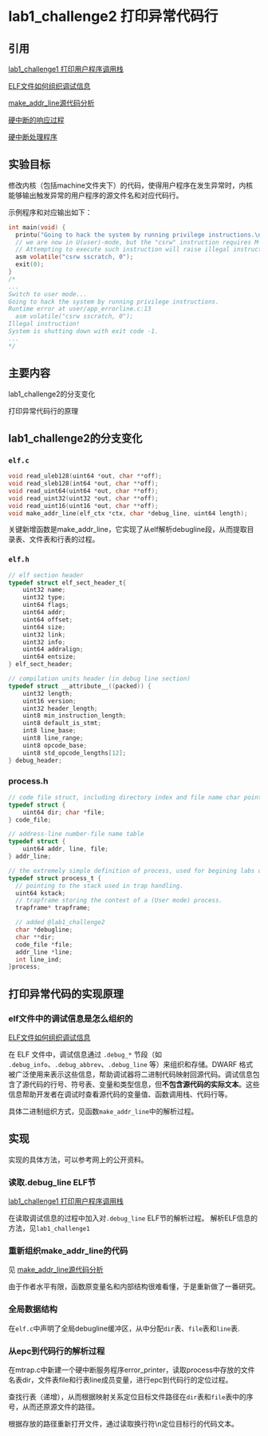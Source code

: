 # lab1_challenge2 打印异常代码行

## 引用
[lab1_challenge1 打印用户程序调用栈](lab/lab1_challenge1.md)

[ELF文件如何组织调试信息](../doc/ELF文件如何组织调试信息.md)

[make_addr_line源代码分析](../code/make_addr_line.md)

[硬中断的响应过程](../doc/硬件对硬中断的响应过程.md)

[硬中断处理程序](../code/硬中断处理程序.md)

## 实验目标
修改内核（包括machine文件夹下）的代码，使得用户程序在发生异常时，内核能够输出触发异常的用户程序的源文件名和对应代码行。

示例程序和对应输出如下：
```c
int main(void) {
  printu("Going to hack the system by running privilege instructions.\n");
  // we are now in U(user)-mode, but the "csrw" instruction requires M-mode privilege.
  // Attempting to execute such instruction will raise illegal instruction exception.
  asm volatile("csrw sscratch, 0");
  exit(0);
}
/*
...
Switch to user mode...
Going to hack the system by running privilege instructions.
Runtime error at user/app_errorline.c:13
  asm volatile("csrw sscratch, 0");
Illegal instruction!
System is shutting down with exit code -1.
...
*/
```

## 主要内容
lab1_challenge2的分支变化

打印异常代码行的原理

## lab1_challenge2的分支变化
### `elf.c`
```cpp
void read_uleb128(uint64 *out, char **off);
void read_sleb128(int64 *out, char **off);
void read_uint64(uint64 *out, char **off);
void read_uint32(uint32 *out, char **off);
void read_uint16(uint16 *out, char **off);
void make_addr_line(elf_ctx *ctx, char *debug_line, uint64 length);
```
关键新增函数是make_addr_line，它实现了从elf解析debugline段，从而提取目录表、文件表和行表的过程。
### `elf.h`
```c
// elf section header
typedef struct elf_sect_header_t{
    uint32 name;
    uint32 type;
    uint64 flags;
    uint64 addr;
    uint64 offset;
    uint64 size;
    uint32 link;
    uint32 info;
    uint64 addralign;
    uint64 entsize;
} elf_sect_header;

// compilation units header (in debug line section)
typedef struct __attribute__((packed)) {
    uint32 length;
    uint16 version;
    uint32 header_length;
    uint8 min_instruction_length;
    uint8 default_is_stmt;
    int8 line_base;
    uint8 line_range;
    uint8 opcode_base;
    uint8 std_opcode_lengths[12];
} debug_header;
```

### process.h
```c
// code file struct, including directory index and file name char pointer
typedef struct {
    uint64 dir; char *file;
} code_file;

// address-line number-file name table
typedef struct {
    uint64 addr, line, file;
} addr_line;

// the extremely simple definition of process, used for begining labs of PKE
typedef struct process_t {
  // pointing to the stack used in trap handling.
  uint64 kstack;
  // trapframe storing the context of a (User mode) process.
  trapframe* trapframe;

  // added @lab1_challenge2
  char *debugline;
  char **dir;
  code_file *file;
  addr_line *line;
  int line_ind;
}process;
```

## 打印异常代码的实现原理

### elf文件中的调试信息是怎么组织的
[ELF文件如何组织调试信息](../doc/ELF文件如何组织调试信息.md)

在 ELF 文件中，调试信息通过 `.debug_*` 节段（如 `.debug_info`、`.debug_abbrev`、`.debug_line` 等）来组织和存储。DWARF 格式被广泛使用来表示这些信息，帮助调试器将二进制代码映射回源代码。调试信息包含了源代码的行号、符号表、变量和类型信息，但**不包含源代码的实际文本**。这些信息帮助开发者在调试时查看源代码的变量值、函数调用栈、代码行等。

具体二进制组织方式，见函数`make_addr_line`中的解析过程。

## 实现
实现的具体方法，可以参考网上的公开资料。
### 读取.debug_line ELF节
[lab1_challenge1 打印用户程序调用栈](lab/lab1_challenge1.md)

在读取调试信息的过程中加入对`.debug_line` ELF节的解析过程。
解析ELF信息的方法，见`lab1_challenge1`

### 重新组织make_addr_line的代码
见 [make_addr_line源代码分析](../code/make_addr_line.md)

由于作者水平有限，函数原变量名和内部结构很难看懂，于是重新做了一番研究。
### 全局数据结构
在`elf.c`中声明了全局debugline缓冲区，从中分配`dir`表、`file`表和`line`表.
### 从epc到代码行的解析过程
在mtrap.c中新建一个硬中断服务程序error_printer，读取process中存放的文件名表dir，文件表file和行表line成员变量，进行epc到代码行的定位过程。

查找行表（递增），从而根据映射关系定位目标文件路径在`dir`表和`file`表中的序号，从而还原源文件的路径。

根据存放的路径重新打开文件，通过读取换行符\n定位目标行的代码文本。
